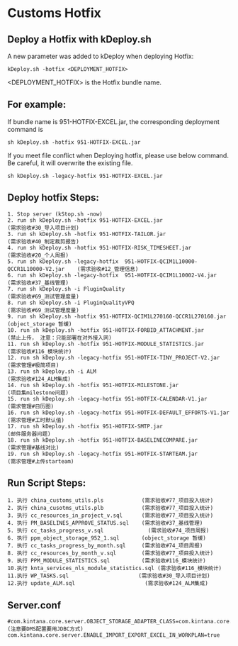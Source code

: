 Customs Hotfix
==========================

## Deploy a Hotfix with kDeploy.sh
A new parameter was added to kDeploy when deploying Hotfix:
    
    kDeploy.sh -hotfix <DEPLOYMENT_HOTFIX>
    
<DEPLOYMENT_HOTFIX> is the Hotfix bundle name.

## For example:
If bundle name is 951-HOTFIX-EXCEL.jar, the corresponding deployment command is 
    
    sh kDeploy.sh -hotfix 951-HOTFIX-EXCEL.jar
    
If you meet file conflict when Deploying hotfix, please use below command. Be careful, it will overwrite the existing file.
    
    sh kDeploy.sh -legacy-hotfix 951-HOTFIX-EXCEL.jar
    

## Deploy hotfix Steps:
    1. Stop server (kStop.sh -now)
    2. run sh kDeploy.sh -hotfix 951-HOTFIX-EXCEL.jar                                 (需求验收#30_导入项目计划)
    3. run sh kDeploy.sh -hotfix 951-HOTFIX-TAILOR.jar                                (需求验收#40_制定裁剪报告)
    4. run sh kDeploy.sh -hotfix 951-HOTFIX-RISK_TIMESHEET.jar                        (需求验收#20_个人周报)
    5. run sh kDeploy.sh -legacy-hotfix  951-HOTFIX-QCIM1L10000-QCCR1L10000-V2.jar    (需求验收#12_管理信息)
    6. run sh kDeploy.sh -legacy-hotfix  951-HOTFIX-QCIM1L10002-V4.jar                (需求验收#37_基线管理)
    7. run sh kDeploy.sh -i PluginQuality                                             (需求验收#69_测试管理度量)
    8. run sh kDeploy.sh -i PluginQualityVPQ                                          (需求验收#69_测试管理度量)
	9. run sh kDeploy.sh -hotfix 951-HOTFIX-QCIM1L270160-QCCR1L270160.jar             (object_storage 暂缓)
    10. run sh kDeploy.sh -hotfix 951-HOTFIX-FORBID_ATTACHMENT.jar                    (禁止上传， 注意：只能部署在对外接入网)
	11. run sh kDeploy.sh -hotfix 951-HOTFIX-MODULE_STATISTICS.jar                    (需求验收#116_模块统计)
	12. run sh kDeploy.sh -legacy-hotfix 951-HOTFIX-TINY_PROJECT-V2.jar               (需求管理#极简项目)
	13. run sh kDeploy.sh -i ALM                                                      (需求验收#124_ALM集成)
	14. run sh kDeploy.sh -hotfix 951-HOTFIX-MILESTONE.jar                            (项目集milestone问题)
    15. run sh kDeploy.sh -legacy-hotfix 951-HOTFIX-CALENDAR-V1.jar                   (需求管理#日历图)
	16. run sh kDeploy.sh -legacy-hotfix 951-HOTFIX-DEFAULT_EFFORTS-V1.jar    		  (需求管理#工时默认值)
	17. run sh kDeploy.sh -hotfix 951-HOTFIX-SMTP.jar                                 (邮件服务器问题)
	18. run sh kDeploy.sh -hotfix 951-HOTFIX-BASELINECOMPARE.jar                      (需求管理#基线对比)
	19. run sh kDeploy.sh -legacy-hotfix 951-HOTFIX-STARTEAM.jar                      (需求管理#上传starteam) 
	


## Run Script Steps:
	1. 执行 china_customs_utils.pls            (需求验收#77_项目投入统计)
	2. 执行 china_cusotms_utils.plb            (需求验收#77_项目投入统计)
	3. 执行 cc_resources_in_project_v.sql      (需求验收#77_项目投入统计)
	4. 执行 PM_BASELINES_APPROVE_STATUS.sql    (需求验收#37_基线管理)
	5. 执行 cc_tasks_progress_v.sql			   (需求验收#74_项目周报)
	6. 执行 ppm_object_storage_952_1.sql       (object_storage 暂缓)
	7. 执行 cc_tasks_progress_by_month.sql     (需求验收#74_项目周报)
	8. 执行 cc_resources_by_month_v.sql        (需求验收#77_项目投入统计)
	9. 执行 PPM_MODULE_STATISTICS.sql          (需求验收#116_模块统计)
	10.执行 knta_services_nls_module_statistics.sql (需求验收#116_模块统计)
	11.执行 WP_TASKS.sql        			    (需求验收#30_导入项目计划)
	12.执行 update_ALM.sql                      (需求验收#124_ALM集成)
	

## Server.conf

    #com.kintana.core.server.OBJECT_STORAGE_ADAPTER_CLASS=com.kintana.core.util.ObjectStorageUtils  (注意要DMS配置要用JDBC方式)
	com.kintana.core.server.ENABLE_IMPORT_EXPORT_EXCEL_IN_WORKPLAN=true	
	

    